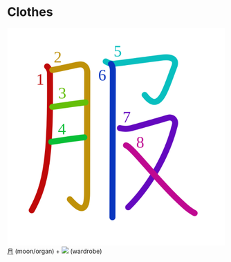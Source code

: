 # Clothes
![670d](../kanji-colorize/670d.svg)
[月](月.md) (moon/organ) + ![](http://www.kanjidamage.com/assets/radsmall/clothes-be8d58c4a5524283a08c5722f364daeac965f618a7d83a219bb19fe75652bb0d.jpg) (wardrobe)